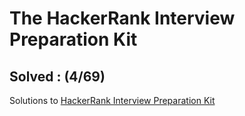 # The HackerRank Interview Preparation Kit

## Solved : (4/69)

Solutions to [HackerRank Interview Preparation Kit](https://www.hackerrank.com/interview/interview-preparation-kit)